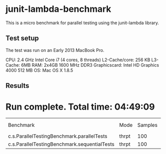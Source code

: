 junit-lambda-benchmark
======================

This is a micro benchmark for parallel testing using the junit-lambda library.

Test setup
----------

The test was run on an Early 2013 MacBook Pro.

CPU: 2.4 GHz Intel Core i7 (4 cores, 8 threads)
L2-Cache/core: 256 KB
L3-Cache: 6MB
RAM: 2x4GB 1600 MHz DDR3
Graphicscard: Intel HD Graphics 4000 512 MB
OS: Mac OS X 1.8.5

Results
-------

# Run complete. Total time: 04:49:09

<table>
	<tr>
		<td>Benchmark</td>
		<td>Mode</td>
		<td>Samples</td>
		<td>Mean</td>
		<td>Mean error</td>
		<td>Units</td>
	</tr><tr>
		<td>c.s.ParallelTestingBenchmark.parallelTests</td>
		<td>thrpt</td>
		<td>100</td>
		<td>8,811</td>
		<td>0,022</td>
		<td>ops/min</td>
	</tr><tr>
		<td>c.s.ParallelTestingBenchmark.sequentialTests</td>
		<td>thrpt</td>
		<td>100</td>
		<td>4,103</td>
		<td>0,006</td>
		<td>ops/min</td>
	</tr>
</table>